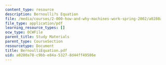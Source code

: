 ```yaml
---
content_type: resource
description: Bernoulli?s Equation
file: /media/courses/2-000-how-and-why-machines-work-spring-2002/a0280a78c9bbe84a53278d44ff49586e_BernoulliEquation.pdf
file_type: application/pdf
learning_resource_types: []
ocw_type: OCWFile
parent_title: Study Materials
parent_type: CourseSection
resourcetype: Document
title: BernoulliEquation.pdf
uid: a0280a78-c9bb-e84a-5327-8d44ff49586e
---
```

